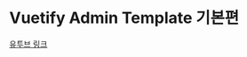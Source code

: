 # Vuetify Admin Template 기본편

[유투브 링크](https://www.youtube.com/watch?v=28npDAkwekk&list=PLlaP-jSd-nK91TqXFJQ7PVX5pOKoOA9v3&index=3)
